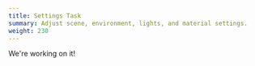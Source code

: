 ```yaml
---
title: Settings Task
summary: Adjust scene, environment, lights, and material settings.
weight: 230
---
```


We're working on it!